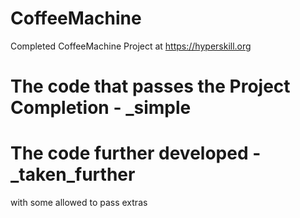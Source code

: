 # CoffeeMachine
Completed CoffeeMachine Project at https://hyperskill.org
# The code that passes the Project Completion - _simple
# The code further developed                  - _taken_further
with some allowed to pass extras
